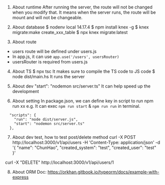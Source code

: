 1. About runtime
After running the server, the route will not be changed when you modify that.
It means when the server runs, the route will be mount and will not be changeable.

2. About database
$ nodenv local 14.17.4
$ npm install knex -g
$ knex migrate:make create_xxx_table
$ npx knex migrate:latest

3. About route
- users route will be defined under users.js
- In app.js, it can use `app.use('/users', usersRouter)`
- usersRouter is required from users.js

4. About TS
$ npx tsc
It makes sure to compile the TS code to JS code
$ node dist/main.hs
It runs the server

5. About dev
"start": "nodemon src/server.ts"
It can help speed up the development

6. About setting
In package.json, we can define key in script to run npm run xx
e.g. It can exec `npm run start` & `npm run run` in terminal.  
``` 
  "scripts": {
    "run": "node dist/server.js",
    "start": "nodemon src/server.ts"
  },
```

7. About dev test, how to test post/delete method
curl -X POST http://localhost:3000/v1/api/users -H 'Content-Type: application/json' -d '{ "name": "ChunHao", "created_system": "test", "created_user": "test" }'

curl -X "DELETE" http://localhost:3000/v1/api/users/1

8. About ORM
Doc: https://orkhan.gitbook.io/typeorm/docs/example-with-express
